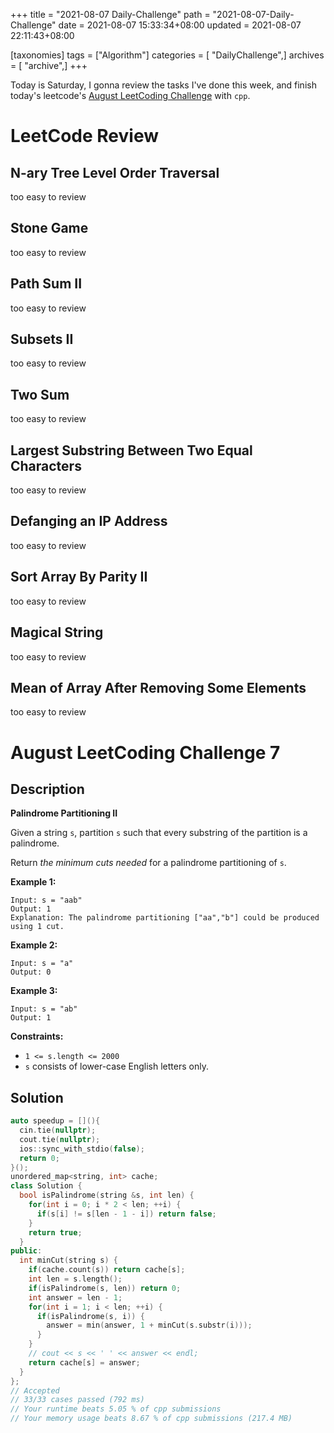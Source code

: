 +++
title = "2021-08-07 Daily-Challenge"
path = "2021-08-07-Daily-Challenge"
date = 2021-08-07 15:33:34+08:00
updated = 2021-08-07 22:11:43+08:00

[taxonomies]
tags = ["Algorithm"]
categories = [ "DailyChallenge",]
archives = [ "archive",]
+++

Today is Saturday, I gonna review the tasks I've done this week, and finish today's leetcode's [August LeetCoding Challenge](https://leetcode.com/explore/featured/card/august-leetcoding-challenge-2021/613/week-1-august-1st-august-7th/3835/) with `cpp`.

<!-- more -->

# LeetCode Review

## N-ary Tree Level Order Traversal

too easy to review

## Stone Game

too easy to review

## Path Sum II

too easy to review

## Subsets II

too easy to review

## Two Sum

too easy to review

## Largest Substring Between Two Equal Characters

too easy to review

## Defanging an IP Address

too easy to review

## Sort Array By Parity II

too easy to review

## Magical String

too easy to review

## Mean of Array After Removing Some Elements

too easy to review

# August LeetCoding Challenge 7

## Description

**Palindrome Partitioning II**

Given a string `s`, partition `s` such that every substring of the partition is a palindrome.

Return *the minimum cuts needed* for a palindrome partitioning of `s`.

 

**Example 1:**

```
Input: s = "aab"
Output: 1
Explanation: The palindrome partitioning ["aa","b"] could be produced using 1 cut.
```

**Example 2:**

```
Input: s = "a"
Output: 0
```

**Example 3:**

```
Input: s = "ab"
Output: 1
```

 

**Constraints:**

- `1 <= s.length <= 2000`
- `s` consists of lower-case English letters only.

## Solution

``` cpp
auto speedup = [](){
  cin.tie(nullptr);
  cout.tie(nullptr);
  ios::sync_with_stdio(false);
  return 0;
}();
unordered_map<string, int> cache;
class Solution {
  bool isPalindrome(string &s, int len) {
    for(int i = 0; i * 2 < len; ++i) {
      if(s[i] != s[len - 1 - i]) return false;
    }
    return true;
  }
public:
  int minCut(string s) {
    if(cache.count(s)) return cache[s];
    int len = s.length();
    if(isPalindrome(s, len)) return 0;
    int answer = len - 1;
    for(int i = 1; i < len; ++i) {
      if(isPalindrome(s, i)) {
        answer = min(answer, 1 + minCut(s.substr(i)));
      }
    }
    // cout << s << ' ' << answer << endl;
    return cache[s] = answer;
  }
};
// Accepted
// 33/33 cases passed (792 ms)
// Your runtime beats 5.05 % of cpp submissions
// Your memory usage beats 8.67 % of cpp submissions (217.4 MB)
```